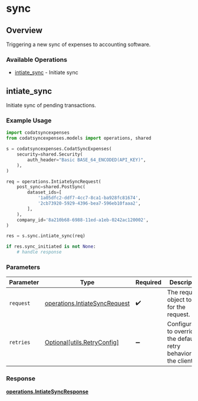 # sync

## Overview

Triggering a new sync of expenses to accounting software.

### Available Operations

* [intiate_sync](#intiate_sync) - Initiate sync

## intiate_sync

Initiate sync of pending transactions.

### Example Usage

```python
import codatsyncexpenses
from codatsyncexpenses.models import operations, shared

s = codatsyncexpenses.CodatSyncExpenses(
    security=shared.Security(
        auth_header="Basic BASE_64_ENCODED(API_KEY)",
    ),
)

req = operations.IntiateSyncRequest(
    post_sync=shared.PostSync(
        dataset_ids=[
            '1a05dfc2-ddf7-4cc7-8ca1-ba928fc81674',
            '2cb73920-5929-4396-bea7-596eb10faaa2',
        ],
    ),
    company_id='8a210b68-6988-11ed-a1eb-0242ac120002',
)

res = s.sync.intiate_sync(req)

if res.sync_initiated is not None:
    # handle response
```

### Parameters

| Parameter                                                                      | Type                                                                           | Required                                                                       | Description                                                                    |
| ------------------------------------------------------------------------------ | ------------------------------------------------------------------------------ | ------------------------------------------------------------------------------ | ------------------------------------------------------------------------------ |
| `request`                                                                      | [operations.IntiateSyncRequest](../../models/operations/intiatesyncrequest.md) | :heavy_check_mark:                                                             | The request object to use for the request.                                     |
| `retries`                                                                      | [Optional[utils.RetryConfig]](../../models/utils/retryconfig.md)               | :heavy_minus_sign:                                                             | Configuration to override the default retry behavior of the client.            |


### Response

**[operations.IntiateSyncResponse](../../models/operations/intiatesyncresponse.md)**


